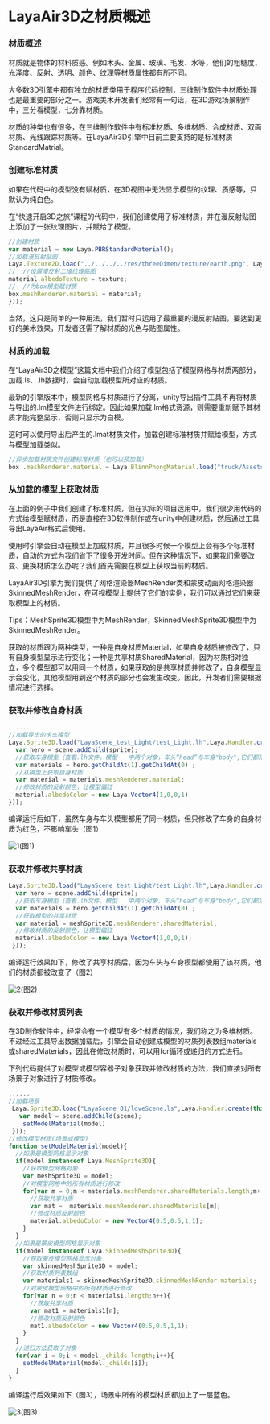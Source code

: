 # LayaAir3D之材质概述

### 材质概述

材质就是物体的材料质感。例如木头、金属、玻璃、毛发、水等，他们的粗糙度、光泽度、反射、透明、颜色、纹理等材质属性都有所不同。

大多数3D引擎中都有独立的材质类用于程序代码控制，三维制作软件中材质处理也是最重要的部分之一。游戏美术开发者们经常有一句话，在3D游戏场景制作中，三分看模型，七分靠材质。

材质的种类也有很多，在三维制作软件中有标准材质、多维材质、合成材质、双面材质、光线跟踪材质等。在LayaAir3D引擎中目前主要支持的是标准材质StandardMatrial。



### 创建标准材质

如果在代码中的模型没有赋材质，在3D视图中无法显示模型的纹理、质感等，只默认为纯白色。

在“快速开启3D之旅”课程的代码中，我们创建使用了标准材质，并在漫反射贴图上添加了一张纹理图片，并赋给了模型。

```typescript
//创建材质
var material = new Laya.PBRStandardMaterial();
//加载漫反射贴图
Laya.Texture2D.load("../../../../res/threeDimen/texture/earth.png", Laya.Handler.create(null, function(texture){
// 	//设置漫反射二维纹理贴图
material.albedoTexture = texture;
// 	//为box模型赋材质
box.meshRenderer.material = material;
}));
```

当然，这只是简单的一种用法，我们暂时只运用了最重要的漫反射贴图，要达到更好的美术效果，开发者还需了解材质的光色与贴图属性。



### 材质的加载

在“LayaAir3D之模型”这篇文档中我们介绍了模型包括了模型网格与材质两部分，加载.ls、.lh数据时，会自动加载模型所对应的材质。

最新的引擎版本中，模型网格与材质进行了分离，unity导出插件工具不再将材质与导出的.lm模型文件进行绑定。因此如果加载.lm格式资源，则需要重新赋予其材质才能完整显示，否则只显示为白模。

这时可以使用导出后产生的.lmat材质文件，加载创建标准材质并赋给模型，方式与模型加载类似。

```typescript
//异步加载材质文件创建标准材质（也可以预加载）
box .meshRenderer.material = Laya.BlinnPhongMaterial.load("truck/Assets/Materials/t0200.lmat");
```



### 从加载的模型上获取材质

在上面的例子中我们创建了标准材质，但在实际的项目运用中，我们很少用代码的方式给模型赋材质，而是直接在3D软件制作或在unity中创建材质，然后通过工具导出LayaAir格式后使用。

使用时引擎会自动在模型上加载材质，并且很多时候一个模型上会有多个标准材质，自动的方式为我们省下了很多开发时间。但在这种情况下，如果我们需要改变、更换材质怎么办呢？我们首先需要在模型上获取当前的材质。

LayaAir3D引擎为我们提供了网格渲染器MeshRender类和蒙皮动画网格渲染器SkinnedMeshRender，在可视模型上提供了它们的实例，我们可以通过它们来获取模型上的材质。

Tips：MeshSprite3D模型中为MeshRender，SkinnedMeshSprite3D模型中为SkinnedMeshRender。

获取的材质跟为两种类型，一种是自身材质Material，如果自身材质被修改了，只有自身模型显示进行变化；一种是共享材质SharedMaterial，因为材质相对独立，多个模型都可以用同一个材质，如果获取的是共享材质并修改了，自身模型显示会变化，其他模型用到这个材质的部分也会发生改变。因此，开发者们需要根据情况进行选择。



### 获取并修改自身材质

```typescript
......
//加载导出的卡车模型
Laya.Sprite3D.load("LayaScene_test_Light/test_Light.lh",Laya.Handler.create(this,function(sprite){
  var hero = scene.addChild(sprite);
  //获取车身模型（查看.lh文件，模型	中两个对象，车头“head”与车身"body",它们都用同一个材质）
  var materials = hero.getChildAt(1).getChildAt(0) ;
  //从模型上获取自身材质
  var material = materials.meshRenderer.material;
  //修改材质的反射颜色，让模型偏红
  material.albedoColor = new Laya.Vector4(1,0,0,1)
}));
```

编译运行后如下，虽然车身与车头模型都用了同一材质，但只修改了车身的自身材质为红色，不影响车头（图1）

![1](img/1.png)(图1)</br>



### 获取并修改共享材质

```typescript
Laya.Sprite3D.load("LayaScene_test_Light/test_Light.lh",Laya.Handler.create(this,function(sprite){
  var hero = scene.addChild(sprite);
  //获取车身模型（查看.lh文件，模型	中两个对象，车头“head”与车身"body",它们都用同一个材质）
  var materials = hero.getChildAt(1).getChildAt(0) ;
  //获取模型的共享材质
  var material = meshSprite3D.meshRenderer.sharedMaterial;
  //修改材质的反射颜色，让模型偏红
  material.albedoColor = new Laya.Vector4(1,0,0,1); 
 }));
```

编译运行效果如下，修改了共享材质后，因为车头与车身模型都使用了该材质，他们的材质都被改变了（图2）

![2](img/2.png)(图2)</br>



### 获取并修改材质列表

在3D制作软件中，经常会有一个模型有多个材质的情况，我们称之为多维材质。不过经过工具导出数据加载后，引擎会自动创建成模型的材质列表数组materials或sharedMaterials，因此在修改材质时，可以用for循环或递归的方式进行。

下列代码提供了对模型或模型容器子对象获取并修改材质的方法，我们直接对所有场景子对象进行了材质修改。

```typescript
......
//加载场景
 Laya.Sprite3D.load("LayaScene_01/loveScene.ls",Laya.Handler.create(this,function(scene){
   var model = scene.addChild(scene);
  	setModelMaterial(model)
 }));
//修改模型材质(场景或模型)
function setModelMaterial(model){
  //如果是模型网格显示对象
  if(model instanceof Laya.MeshSprite3D){
    //获取模型网格对象
    var meshSprite3D = model;
    //对模型网格中的所有材质进行修改
    for(var m = 0;m < materials.meshRenderer.sharedMaterials.length;m++){
      //获取共享材质
      var mat =  materials.meshRenderer.sharedMaterials[m];
      //修改材质反射颜色
      material.albedoColor = new Vector4(0.5,0.5,1,1);
    }
  }
  //如果是蒙皮模型网格显示对象
  if(model instanceof Laya.SkinnedMeshSprite3D){
    //获取蒙皮模型网格显示对象
    var skinnedMeshSprite3D = model;
    //获取材质列表数组
    var materials1 = skinnedMeshSprite3D.skinnedMeshRender.materials;
    //对蒙皮模型网格中的所有材质进行修改
    for(var n = 0;n < materials1.length;n++){
      //获取共享材质
      var mat1 = materials1[n];
      //修改材质反射颜色
      mat1.albedoColor = new Vector4(0.5,0.5,1,1);
    }
  }
  //递归方法获取子对象
  for(var i = 0;i < model._childs.length;i++){
    setModelMaterial(model._childs[i]);
  }
}
```

编译运行后效果如下（图3），场景中所有的模型材质都加上了一层蓝色。

![3](img/3.png)(图3)</br>